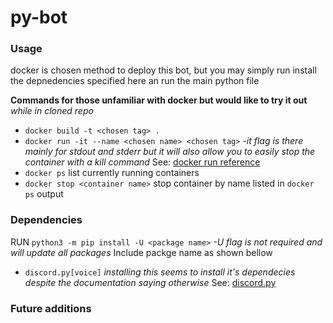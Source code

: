 # py-bot

### Usage
docker is chosen method to deploy this bot, but you may simply run install the depnedencies specified here an run the main python file

**Commands for those unfamiliar with docker but would like to try it out**
*while in cloned repo*
- `docker build -t <chosen tag> .`
- `docker run -it --name <chosen name> <chosen tag>` *-it flag is there mainly for stdout and stderr but it will also allow you to easily stop the container with a kill command* See: [docker run reference](https://docs.docker.com/engine/reference/run/)
- `docker ps` list currently running containers
- `docker stop <container name>` stop container by name listed in `docker ps` output

### Dependencies
RUN `python3 -m pip install -U <package name>` *-U flag is not required and will update all packages*
Include packge name as shown bellow
- `discord.py[voice]` *installing this seems to install it's dependecies despite the documentation saying otherwise* See: [discord.py](https://discordpy.readthedocs.io/en/latest/intro.html)

### Future additions